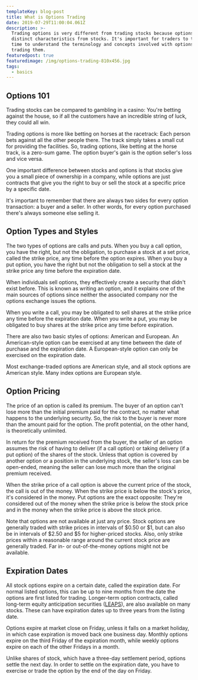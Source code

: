 ```yaml
---
templateKey: blog-post
title: What is Options Trading
date: 2019-07-29T11:00:04.061Z
description: >-
  Trading options is very different from trading stocks because options have
  distinct characteristics from stocks. It's important for traders to take the
  time to understand the terminology and concepts involved with options before
  trading them.
featuredpost: true
featuredimage: /img/options-trading-810x456.jpg
tags:
  - basics
---
```

## Options 101 

Trading stocks can be compared to gambling in a casino: You're betting against the house, so if all the customers have an incredible string of luck, they could all win.

Trading options is more like betting on horses at the racetrack: Each person bets against all the other people there. The track simply takes a small cut for providing the facilities. So, trading options, like betting at the horse track, is a zero-sum game. The option buyer's gain is the option seller's loss and vice versa.

One important difference between stocks and options is that stocks give you a small piece of ownership in a company, while options are just contracts that give you the right to buy or sell the stock at a specific price by a specific date.

It's important to remember that there are always two sides for every option transaction: a buyer and a seller. In other words, for every option purchased there's always someone else selling it.


##  Option Types and Styles 

The two types of options are calls and puts. When you buy a call option, you have the right, but not the obligation, to purchase a stock at a set price, called the strike price, any time before the option expires. When you buy a put option, you have the right but not the obligation to sell a stock at the strike price any time before the expiration date.

When individuals sell options, they effectively create a security that didn't exist before. This is known as writing an option, and it explains one of the main sources of options since neither the associated company nor the options exchange issues the options.

When you write a call, you may be obligated to sell shares at the strike price any time before the expiration date. When you write a put, you may be obligated to buy shares at the strike price any time before expiration.

There are also two basic styles of options: American and European. An American-style option can be exercised at any time between the date of purchase and the expiration date. A European-style option can only be exercised on the expiration date.

Most exchange-traded options are American style, and all stock options are American style. Many index options are European style.


##  Option Pricing 

The price of an option is called its premium. The buyer of an option can't lose more than the initial premium paid for the contract, no matter what happens to the underlying security. So, the risk to the buyer is never more than the amount paid for the option. The profit potential, on the other hand, is theoretically unlimited.

In return for the premium received from the buyer, the seller of an option assumes the risk of having to deliver (if a call option) or taking delivery (if a put option) of the shares of the stock. Unless that option is covered by another option or a position in the underlying stock, the seller's loss can be open-ended, meaning the seller can lose much more than the original premium received.

When the strike price of a call option is above the current price of the stock, the call is out of the money. When the strike price is below the stock's price, it's considered in the money. Put options are the exact opposite: They're considered out of the money when the strike price is below the stock price and in the money when the strike price is above the stock price.

Note that options are not available at just any price. Stock options are generally traded with strike prices in intervals of $0.50 or $1, but can also be in intervals of $2.50 and $5 for higher-priced stocks. Also, only strike prices within a reasonable range around the current stock price are generally traded. Far in- or out-of-the-money options might not be available.


##  Expiration Dates 

All stock options expire on a certain date, called the expiration date. For normal listed options, this can be up to nine months from the date the options are first listed for trading. Longer-term option contracts, called long-term equity anticipation securities ([LEAPS](https://www.investopedia.com/terms/l/leaps.asp)), are also available on many stocks. These can have expiration dates up to three years from the listing date.

Options expire at market close on Friday, unless it falls on a market holiday, in which case expiration is moved back one business day. Monthly options expire on the third Friday of the expiration month, while weekly options expire on each of the other Fridays in a month.

Unlike shares of stock, which have a three-day settlement period, options settle the next day. In order to settle on the expiration date, you have to exercise or trade the option by the end of the day on Friday.
